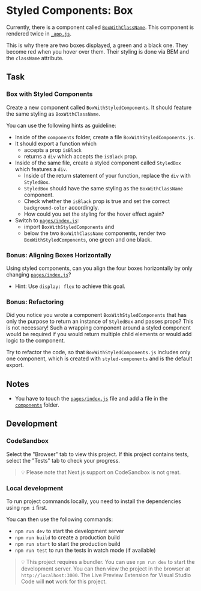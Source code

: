 # Styled Components: Box

Currently, there is a component called [`BoxWithClassName`](./components/BoxWithClassName/index.js). This component is rendered twice in [`_app.js`](./pages/_app.js).

This is why there are two boxes displayed, a green and a black one. They become red when you hover over them. Their styling is done via BEM and the `className` attribute.

## Task

### Box with Styled Components

Create a new component called `BoxWithStyledComponents`. It should feature the same styling as `BoxWithClassName`.

You can use the following hints as guideline:

- Inside of the `components` folder, create a file `BoxWithStyledComponents.js`.
- It should export a function which
  - accepts a prop `isBlack`
  - returns a `div` which accepts the `isBlack` prop.
- Inside of the same file, create a styled component called `StyledBox` which features a `div`.
  - Inside of the return statement of your function, replace the `div` with `StyledBox`.
  - `StyledBox` should have the same styling as the `BoxWithClassName` component.
  - Check whether the `isBlack` prop is true and set the correct `background-color` accordingly.
  - How could you set the styling for the hover effect again?
- Switch to [`pages/index.js`](./pages/index.js):
  - import `BoxWithStyledComponents` and
  - below the two `BoxWithClassName` components, render two `BoxWithStyledComponents`, one green and one black.

### Bonus: Aligning Boxes Horizontally

Using styled components, can you align the four boxes horizontally by only changing [`pages/index.js`](./pages/index.js)?

- Hint: Use `display: flex` to achieve this goal.

### Bonus: Refactoring

Did you notice you wrote a component `BoxWithStyledComponents` that has only the purpose to return an instance of `StyledBox` and passes props? This is not necessary! Such a wrapping component around a styled component would be required if you would return multiple child elements or would add logic to the component.

Try to refactor the code, so that `BoxWithStyledComponents.js` includes only one component, which is created with `styled-components` and is the default export.

## Notes

- You have to touch the [`pages/index.js`](./pages/index.js) file and add a file in the [`components`](./components/) folder.

## Development

### CodeSandbox

Select the "Browser" tab to view this project. If this project contains tests, select the "Tests" tab to check your progress.

> 💡 Please note that Next.js support on CodeSandbox is not great.

### Local development

To run project commands locally, you need to install the dependencies using `npm i` first.

You can then use the following commands:

- `npm run dev` to start the development server
- `npm run build` to create a production build
- `npm run start` to start the production build
- `npm run test` to run the tests in watch mode (if available)

> 💡 This project requires a bundler. You can use `npm run dev` to start the development server. You can then view the project in the browser at `http://localhost:3000`. The Live Preview Extension for Visual Studio Code will **not** work for this project.
